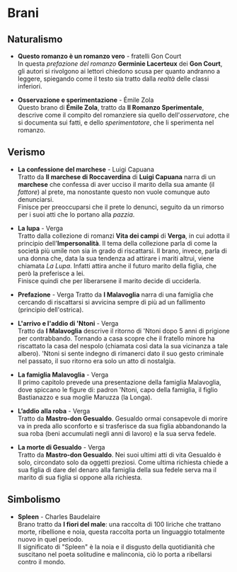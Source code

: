 # Brani

## Naturalismo

- **Questo romanzo è un romanzo vero** - fratelli Gon Court \
In questa _prefazione del romanzo_ **Germinie Lacerteux** dei **Gon Court**, gli autori si rivolgono ai lettori chiedono scusa per quanto andranno a leggere, spiegando come il testo sia tratto dalla _realtà_ delle classi inferiori.

- **Osservazione e sperimentazione** - Émile Zola \
Questo brano di **Émile Zola**, tratto da **Il Romanzo Sperimentale**, descrive come il compito del romanziere sia quello dell'_osservatore_, che si documenta sui fatti, e dello _sperimentatore_, che li sperimenta nel romanzo.

## Verismo

- **La confessione del marchese** - Luigi Capuana \
Tratto da **Il marchese di Roccaverdina** di **Luigi Capuana** narra di un **marchese** che confessa di aver ucciso il marito della sua amante (il _fattore_) al prete, ma nonostante questo non vuole comunque auto denunciarsi. \
Finisce per preoccuparsi che il prete lo denunci, seguito da un rimorso per i suoi atti che lo portano alla _pazzia_.

- **La lupa** - Verga \
Tratto dalla collezione di romanzi **Vita dei campi** di **Verga**, in cui adotta il principio dell'**Impersonalità**.
Il tema della collezione parla di come la società più umile non sia in grado di riscattarsi.
Il brano, invece, parla di una donna che, data la sua tendenza ad attirare i mariti altrui, viene chiamata _La Lupa_. Infatti attira anche il futuro marito della figlia, che però la preferisce a lei. \
Finisce quindi che per liberarsene il marito decide di ucciderla.

- **Prefazione** - Verga
Tratto da **I Malavoglia** narra di una famiglia che cercando di riscattarsi si avvicina sempre di più ad un fallimento (principio dell'ostrica).

- **L'arrivo e l'addio di 'Ntoni** - Verga \
Tratto da **I Malavoglia** descrive il ritorno di 'Ntoni dopo 5 anni di prigione per contrabbando.
Tornando a casa scopre che il fratello minore ha riscattato la casa del nespolo (chiamata così data la sua vicinanza a tale albero).
'Ntoni si sente indegno di rimanerci dato il suo gesto criminale nel passato, il suo ritorno era solo un atto di nostalgia.

- **La famiglia Malavoglia** - Verga \
Il primo capitolo prevede una presentazione della famiglia Malavoglia, dove spiccano le figure di:
padron 'Ntoni, capo della famiglia, il figlio Bastianazzo e sua moglie Maruzza (la Longa).

- **L’addio alla roba** - Verga \
Tratto da **Mastro-don Gesualdo**. Gesualdo ormai consapevole di morire va in preda allo sconforto e si trasferisce da sua figlia abbandonando la sua roba (beni accumulati negli anni di lavoro) e la sua serva fedele.

- **La morte di Gesualdo** - Verga \
Tratto da **Mastro-don Gesualdo**. Nei suoi ultimi atti di vita Gesualdo è solo, circondato solo da oggetti preziosi. Come ultima richiesta chiede a sua figlia di dare del denaro alla famiglia della sua fedele serva ma il marito di sua figlia si oppone alla richiesta.

## Simbolismo

- **Spleen** - Charles Baudelaire \
Brano tratto da **I fiori del male**: una raccolta di 100 liriche che trattano morte, ribellione e noia, questa raccolta porta un linguaggio totalmente nuovo in quel periodo. \
Il significato di "Spleen" è la noia e il disgusto della quotidianità che suscitano nel poeta solitudine e malinconia, ciò lo porta a ribellarsi contro il mondo.

<!--
## Estetismo

- **La pioggia nel pineto** - Gabriele D'Annunzio (11-29)
- **Il ritratto di un esteta** - Gabriele D'Annunzio
- **Il verso è tutto** - Gabriele D'Annunzio
- **L'innocente: La rigenerazione spirituale** - Gabriele D'Annunzio
- **Notturno: Deserto di cenere** - Gabriele D'Annunzio
-->
